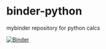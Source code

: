 # binder-python
mybinder repository for python calcs

[![Binder](https://mybinder.org/badge_logo.svg)](https://mybinder.org/v2/gh/drjrkuhn/binder-python.git/HEAD)
